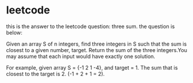 leetcode
========
this is the answer to the leetcode question: three sum.
the question is below:

Given an array S of n integers, find three integers in S such that the sum is closest to a given number, target. 
Return the sum of the three integers.You may assume that each input would have exactly one solution.

For example, given array S = {-1 2 1 -4}, and target = 1.
The sum that is closest to the target is 2. (-1 + 2 + 1 = 2).
